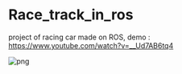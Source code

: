 # Race_track_in_ros
project of racing car made on ROS, demo : https://www.youtube.com/watch?v=__Ud7AB6tq4

![png](/Race_track_in_ros/images/voiture.png)

